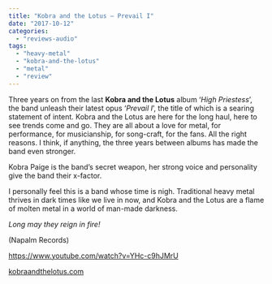 ```yaml
---
title: "Kobra and the Lotus – Prevail I"
date: "2017-10-12"
categories: 
  - "reviews-audio"
tags: 
  - "heavy-metal"
  - "kobra-and-the-lotus"
  - "metal"
  - "review"
---
```


Three years on from the last **Kobra and the Lotus** album ‘_High Priestess_’, the band unleash their latest opus ‘_Prevail I_’, the title of which is a searing statement of intent. Kobra and the Lotus are here for the long haul, here to see trends come and go. They are all about a love for metal, for performance, for musicianship, for song-craft, for the fans. All the right reasons. I think, if anything, the three years between albums has made the band even stronger.

Kobra Paige is the band’s secret weapon, her strong voice and personality give the band their x-factor.

I personally feel this is a band whose time is nigh. Traditional heavy metal thrives in dark times like we live in now, and Kobra and the Lotus are a flame of molten metal in a world of man-made darkness.

_Long may they reign in fire!_

(Napalm Records)

https://www.youtube.com/watch?v=YHc-c9hJMrU

[kobraandthelotus.com](http://kobraandthelotus.com/)
